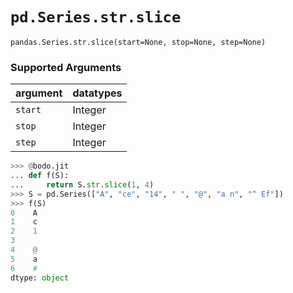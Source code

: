 # `pd.Series.str.slice`

`pandas.Series.str.slice(start=None, stop=None, step=None)`

### Supported Arguments

| argument | datatypes |
|-----------------------------|-----------------------------------|
| `start` | Integer |
| `stop` | Integer |
| `step` | Integer |

```py
>>> @bodo.jit
... def f(S):
...     return S.str.slice(1, 4)
>>> S = pd.Series(["A", "ce", "14", " ", "@", "a n", "^ Ef"])
>>> f(S)
0    A
1    c
2    1
3
4    @
5    a
6    #
dtype: object
```
